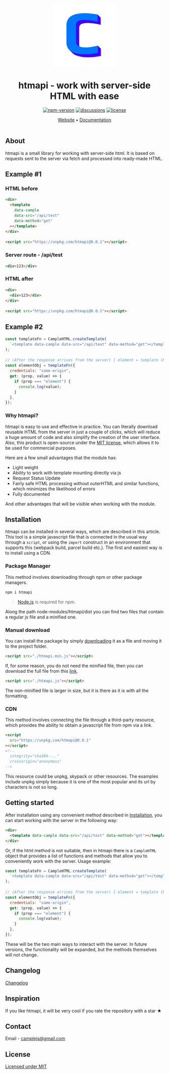 <p align="center">
    <a href="https://www.npmjs.com/package/htmapi">
        <img width="200" height="200" src="https://github.com/Camplejs/media/blob/main/logo_transparent.png" alt="cample" >
    </a>
</p>
<h1 align="center">htmapi - work with server-side HTML with ease</h1>
<div align="center">

[![npm-version](https://img.shields.io/npm/v/htmapi?logo=npm&color=0183ff&style=for-the-badge)](https://www.npmjs.com/package/htmapi)
[![discussions](https://img.shields.io/badge/discussions-0183ff?style=for-the-badge&logo=github&labelColor=555555)](https://github.com/htmapi/htmapi/discussions)
[![license](https://img.shields.io/badge/MIT-0183ff?style=for-the-badge&label=license&logoColor=FFF&labelColor=555555)](https://github.com/htmapi/htmapi/blob/master/LICENSE)

</div>

<div align="center"><a href="https://htmapi.github.io">Website</a> • <a href="https://htmapi.github.io/#/?id=template">Documentation</a>
</div>
<br/>

## About

htmapi is a small library for working with server-side html. It is based on requests sent to the server via fetch and processed into ready-made HTML.

## Example #1

### HTML before

```html
<div>
  <template
    data-cample
    data-src="/api/test"
    data-method="get"
  ></template>
</div>

<script src="https://unpkg.com/htmapi@0.0.1"></script>
```

### Server route - /api/test

```html
<div>123</div>
```

### HTML after

```html
<div>
  <div>123</div>
</div>

<script src="https://unpkg.com/htmapi@0.0.1"></script>
```

## Example #2

```javascript
const templateFn = CampleHTML.createTemplate(
  `<template data-cample data-src="/api/test" data-method="get"></template>`
);

// (After the response arrives from the server) { element = template (HTMLTemplateElement type), status = 200 }
const elementObj = templateFn({
  credentials: "same-origin",
  get: (prop, value) => {
    if (prop === "element") {
      console.log(value);
    }
  },
});
```

### Why htmapi?

htmapi is easy to use and effective in practice. You can literally download reusable HTML from the server in just a couple of clicks, which will reduce a huge amount of code and also simplify the creation of the user interface. Also, this product is open-source under the [MIT license](https://github.com/htmapi/htmapi/blob/master/LICENSE), which allows it to be used for commercial purposes.

Here are a few small advantages that the module has:

- Light weight
- Ability to work with template mounting directly via js
- Request Status Update
- Fairly safe HTML processing without outerHTML and similar functions, which minimizes the likelihood of errors
- Fully documented

And other advantages that will be visible when working with the module.

## Installation

htmapi can be installed in several ways, which are described in this article. This tool is a simple javascript file that is connected in the usual way through a `script`, or using the `import` construct in an environment that supports this (webpack build, parcel build etc.). The first and easiest way is to install using a CDN.

### Package Manager

This method involves downloading through npm or other package managers.

```bash
npm i htmapi
```

> [Node.js](https://nodejs.org) is required for npm.

Along the path node-modules/htmapi/dist you can find two files that contain a regular js file and a minified one.

### Manual download

You can install the package by simply [downloading](https://unpkg.com/htmapi@0.0.1/dist/htmapi.min.js) it as a file and moving it to the project folder.

```html
<script src="./htmapi.min.js"></script>
```

If, for some reason, you do not need the minified file, then you can download the full file from this [link](https://unpkg.com/htmapi@0.0.1/dist/htmapi.js).

```html
<script src="./htmapi.js"></script>
```

The non-minified file is larger in size, but it is there as it is with all the formatting.

### CDN

This method involves connecting the file through a third-party resource, which provides the ability to obtain a javascript file from npm via a link.

```html
<script
  src="https://unpkg.com/htmapi@0.0.1"
></script>
<!--
  integrity="sha384-..."
  crossorigin="anonymous"
-->
```

This resource could be unpkg, skypack or other resources. The examples include unpkg simply because it is one of the most popular and its url by characters is not so long.

## Getting started

After installation using any convenient method described in [Installation](/?id=installation), you can start working with the server in the following way:

```html
<div>
  <template data-cample data-src="/api/test" data-method="get"></template>
</div>
```

Or, if the html method is not suitable, then in htmapi there is a `CampleHTML` object that provides a list of functions and methods that allow you to conveniently work with the server. Usage example:

```javascript
const templateFn = CampleHTML.createTemplate(
  `<template data-cample data-src="/api/test" data-method="get"></template>`
);

// (After the response arrives from the server) { element = template (HTMLTemplateElement type), status = 200 }
const elementObj = templateFn({
  credentials: "same-origin",
  get: (prop, value) => {
    if (prop === "element") {
      console.log(value);
    }
  },
});
```

These will be the two main ways to interact with the server. In future versions, the functionality will be expanded, but the methods themselves will not change.

## Changelog

[Changelog](https://github.com/htmapi/htmapi/releases)

## Inspiration

If you like htmapi, it will be very cool if you rate the repository with a star ★

## Contact

Email - camplejs@gmail.com

## License

[Licensed under MIT](https://github.com/htmapi/htmapi/blob/master/LICENSE)
